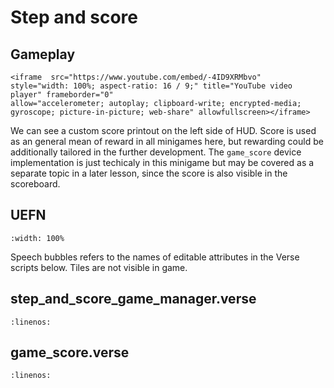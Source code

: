 # Step and score

## Gameplay

```{raw} html
<iframe  src="https://www.youtube.com/embed/-4ID9XRMbvo" 
style="width: 100%; aspect-ratio: 16 / 9;" title="YouTube video player" frameborder="0" 
allow="accelerometer; autoplay; clipboard-write; encrypted-media; gyroscope; picture-in-picture; web-share" allowfullscreen></iframe>
```

We can see a custom score printout on the left side of HUD. Score is used as an general mean of reward in all minigames here, but rewarding could be additionally tailored in the further development. The `game_score` device implementation is just techicaly in this minigame but may be covered as a separate topic in a later lesson, since the score is also visible in the scoreboard.

## UEFN

```{image} step_and_score_editor.svg
:width: 100%
```
Speech bubbles refers to the names of editable attributes in the Verse scripts below. Tiles are not visible in game.

## step_and_score_game_manager.verse
```{literalinclude} ../_code_samples/step_and_score_game_manager.verse
:linenos:
```

## game_score.verse
```{literalinclude} ../_code_samples/game_score.verse
:linenos:
```